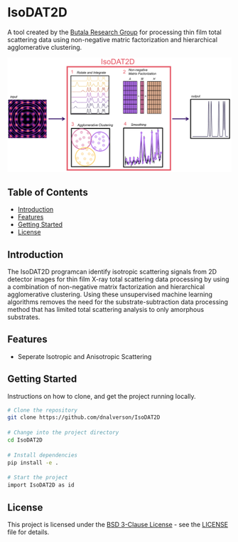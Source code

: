 # IsoDAT2D

 A tool created by the [Butala Research Group](https://github.com/ButalaResearchGroup) for processing thin film total scattering data using non-negative matric factorization and hierarchical agglomerative clustering.

 ![Alt text](IsoDAT2D/Slide4.PNG)


## Table of Contents

- [Introduction](#introduction)
- [Features](#features)
- [Getting Started](#getting-started)
- [License](#license)

## Introduction

The IsoDAT2D programcan identify isotropic scattering signals from 2D detector images for thin film X-ray total scattering data processing by using a combination of non-negative matrix factorization and hierarchical agglomerative clustering. Using these unsupervised machine learning algorithms removes the need for the substrate-subtraction data processing method that has limited total scattering analysis to only amorphous substrates.

## Features

- Seperate Isotropic and Anisotropic Scattering

## Getting Started

Instructions on how to clone, and get the project running locally.

```bash
# Clone the repository
git clone https://github.com/dnalverson/IsoDAT2D

# Change into the project directory
cd IsoDAT2D

# Install dependencies
pip install -e .

# Start the project
import IsoDAT2D as id

```
## License

This project is licensed under the [BSD 3-Clause License](https://spdx.org/licenses/BSD-3-Clause-Clear.html) - see the [LICENSE](LICENSE.md) file for details.
